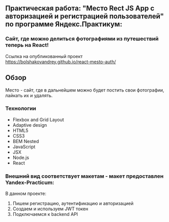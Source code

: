 ## Практическая работа: "Место Rect JS App с авторизацией и регистрацией пользователей" по программе Яндекс.Практикум:
### Сайт, где можно делиться фотографиями из путешествий **теперь на React**!

Ссылка на опубликованный проект https://bolshakovandrey.github.io/react-mesto-auth/
## Обзор
Место - сайт, где в дальнейшем можно будет постить свои фотографии, лайкать их и удалять.

### Технологии
* Flexbox and Grid Layout
* Adaptive design
* HTML5
* CSS3
* BEM Nested
* JavaScript
* JSX
* Node.js
* React

### Внешний вид соответствует макетам - макет предоставлен Yandex-Practicum:

В данном проекте:
1. Пишем регистрацию, аутентификацию и авторизацией
2. Создаем и используем JWT токен
3. Подключаемся к backend API

